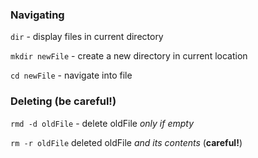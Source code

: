 ### Navigating

`dir` - display files in current directory

`mkdir newFile` - create a new directory in current location 

`cd newFile` - navigate into file

### Deleting (be careful!)

`rmd -d oldFile` - delete oldFile *only if empty*

`rm -r oldFile` deleted oldFile *and its contents*  (**careful!**)
